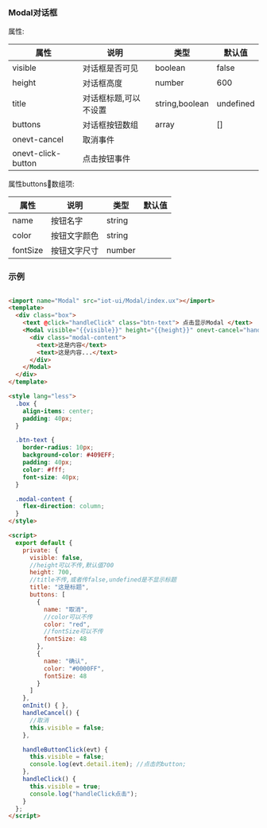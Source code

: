 ### Modal对话框

属性:

| 属性  | 说明   |  类型 | 默认值  |
| -----| ---- | ---- | ---- |
|  visible | 对话框是否可见 | boolean | false |
| height | 对话框高度 | number | 600 | 
| title |  对话框标题,可以不设置| string,boolean | undefined |
| buttons | 对话框按钮数组 | array | [] |
| onevt-cancel | 取消事件 | | |
| onevt-click-button | 点击按钮事件 | | |

属性buttons数组项:

| 属性  | 说明   |  类型 | 默认值  |
| -----| ---- | ---- | ---- |
| name| 按钮名字 | string | |
| color | 按钮文字颜色 | string | |
| fontSize | 按钮文字尺寸 | number|  |


### 示例

``` html

<import name="Modal" src="iot-ui/Modal/index.ux"></import>
<template>
  <div class="box">
    <text @click="handleClick" class="btn-text"> 点击显示Modal </text>
    <Modal visible="{{visible}}" height="{{height}}" onevt-cancel="handleCancel" title="{{title}}" buttons="{{buttons}}" onevt-click-button="handleButtonClick">
      <div class="modal-content">
        <text>这是内容</text>
        <text>这是内容...</text>
      </div>
    </Modal>
  </div>
</template>

<style lang="less">
  .box {
    align-items: center;
    padding: 40px;
  }

  .btn-text {
    border-radius: 10px;
    background-color: #409EFF;
    padding: 40px;
    color: #fff;
    font-size: 40px;
  }

  .modal-content {
    flex-direction: column;
  }
</style>

<script>
  export default {
    private: {
      visible: false,
      //height可以不传,默认值700
      height: 700,
      //title不传,或者传false,undefined是不显示标题
      title: "这是标题",
      buttons: [
        {
          name: "取消",
          //color可以不传
          color: "red",
          //fontSize可以不传
          fontSize: 48
        },
        {
          name: "确认",
          color: "#0000FF",
          fontSize: 48
        }
      ]
    },
    onInit() { },
    handleCancel() {
      //取消
      this.visible = false;
    },

    handleButtonClick(evt) {
      this.visible = false;
      console.log(evt.detail.item); //点击的button;
    },
    handleClick() {
      this.visible = true;
      console.log("handleClick点击");
    }
  };
</script>


```